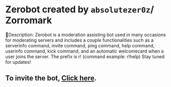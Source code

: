 # Zerobot created by `absolutezer0z`/ Zorromark

🌟Description: Zerobot is a moderation assisting bot used in many occasions for moderating servers and includes a couple functionalities such as a serverinfo command, invite command, ping command, help command, userinfo command, kick command, and an automatic welcomecard when a user joins the server. The prefix is r! (command example: r!help)
Stay tuned for updates!

## To invite the bot, [Click here](https://discord.com/api/oauth2/authorize?client_id=1110068022976192513&permissions=8&scope=bot).
